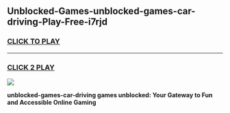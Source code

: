 
## Unblocked-Games-unblocked-games-car-driving-Play-Free-i7rjd
<h3>
<a href="https://premium76.site?title=unblocked-games-car-driving&ref=23A">CLICK TO PLAY</a></h3>
<hr>

<h3>
<a href="https://premium76.site?title=unblocked-games-car-driving&ref=23A">CLICK 2 PLAY</a>
  
</h3>

<a href="https://premium76.site?title=unblocked-games-car-driving&ref=23A"><img src="https://clearcache.store/games.png"></a>


**unblocked-games-car-driving games unblocked: Your Gateway to Fun and Accessible Online Gaming**
